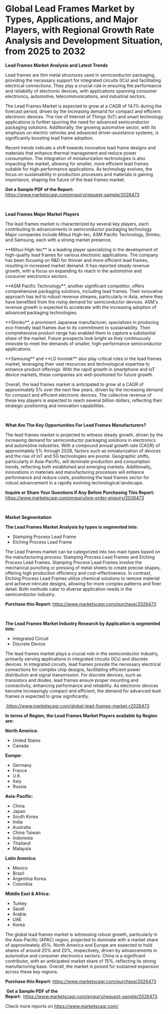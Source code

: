 <p><h1>Global Lead Frames Market by Types, Applications, and Major Players, with Regional Growth Rate Analysis and Development Situation, from 2025 to 2032</h1></p><p><strong>Lead Frames Market Analysis and Latest Trends</strong></p>
<p><p>Lead frames are thin metal structures used in semiconductor packaging, providing the necessary support for integrated circuits (ICs) and facilitating electrical connections. They play a crucial role in ensuring the performance and reliability of electronic devices, with applications spanning consumer electronics, automotive, telecommunications, and industrial sectors.</p><p>The Lead Frames Market is expected to grow at a CAGR of 14.1% during the forecast period, driven by the increasing demand for compact and efficient electronic devices. The rise of Internet of Things (IoT) and smart technology applications is further spurring the need for advanced semiconductor packaging solutions. Additionally, the growing automotive sector, with its emphasis on electric vehicles and advanced driver-assistance systems, is significantly boosting lead frame adoption. </p><p>Recent trends indicate a shift towards innovative lead frame designs and materials that enhance thermal management and reduce power consumption. The integration of miniaturization technologies is also impacting the market, allowing for smaller, more efficient lead frames suitable for high-performance applications. As technology evolves, the focus on sustainability in production processes and materials is gaining importance, shaping the future of the lead frames market.</p></p>
<p><strong>Get a Sample PDF of the Report:&nbsp;</strong> <a href="https://www.marketscagr.com/enquiry/request-sample/2026473?utm_campaign=3534&utm_medium=2&utm_source=Github&utm_content=ia&utm_term=30032025&utm_id=lead-frames">https://www.marketscagr.com/enquiry/request-sample/2026473</a></p>
<p>&nbsp;</p>
<p><strong>Lead Frames Major Market Players</strong></p>
<p><p>The lead frames market is characterized by several key players, each contributing to advancements in semiconductor packaging technology. Major companies include Mitsui High-tec, ASM Pacific Technology, Shinko, and Samsung, each with a strong market presence.</p><p>**Mitsui High-tec** is a leading player specializing in the development of high-quality lead frames for various electronic applications. The company has been focusing on R&D for thinner and more efficient lead frames, resulting in increased market demand. It has reported steady revenue growth, with a focus on expanding its reach in the automotive and consumer electronics sectors.</p><p>**ASM Pacific Technology**, another significant competitor, offers comprehensive packaging solutions, including lead frames. Their innovative approach has led to robust revenue streams, particularly in Asia, where they have benefited from the rising demand for semiconductor devices. ASM's revenue growth is expected to accelerate with the increasing adoption of advanced packaging technologies.</p><p>**Shinko**, a prominent Japanese manufacturer, specializes in producing eco-friendly lead frames due to its commitment to sustainability. Their comprehensive product range has enabled them to capture a substantial share of the market. Future prospects look bright as they continuously innovate to meet the demands of smaller, high-performance semiconductor applications.</p><p>**Samsung** and **LG Innotek** also play critical roles in the lead frames market, leveraging their vast resources and technological expertise to enhance product offerings. With the rapid growth in smartphone and IoT device markets, these companies are well-positioned for future growth.</p><p>Overall, the lead frames market is anticipated to grow at a CAGR of approximately 5% over the next few years, driven by the increasing demand for compact and efficient electronic devices. The collective revenue of these key players is expected to reach several billion dollars, reflecting their strategic positioning and innovation capabilities.</p></p>
<p>&nbsp;</p>
<p><strong>What Are The Key Opportunities For Lead Frames Manufacturers?</strong></p>
<p><p>The lead frames market is projected to witness steady growth, driven by the increasing demand for semiconductor packaging solutions in electronics and automotive industries. With a compound annual growth rate (CAGR) of approximately 5% through 2028, factors such as miniaturization of devices and the rise of IoT and 5G technologies are pivotal. Geographic shifts, particularly in Asia-Pacific, will dominate production and consumption trends, reflecting both established and emerging markets. Additionally, innovations in materials and manufacturing processes will enhance performance and reduce costs, positioning the lead frames sector for robust advancement in a rapidly evolving technological landscape.</p></p>
<p><strong>Inquire or Share Your Questions If Any Before Purchasing This Report:</strong> <a href="https://www.marketscagr.com/enquiry/pre-order-enquiry/2026473?utm_campaign=3534&utm_medium=2&utm_source=Github&utm_content=ia&utm_term=30032025&utm_id=lead-frames">https://www.marketscagr.com/enquiry/pre-order-enquiry/2026473</a></p>
<p>&nbsp;</p>
<p><strong>Market Segmentation</strong></p>
<p><strong>The Lead Frames Market Analysis by types is segmented into:</strong></p>
<p><ul><li>Stamping Process Lead Frame</li><li>Etching Process Lead Frame</li></ul></p>
<p><p>The Lead Frames market can be categorized into two main types based on the manufacturing process: Stamping Process Lead Frames and Etching Process Lead Frames. Stamping Process Lead Frames involve the mechanical punching or pressing of metal sheets to create precise shapes, offering high production efficiency and cost-effectiveness. In contrast, Etching Process Lead Frames utilize chemical solutions to remove material and achieve intricate designs, allowing for more complex patterns and finer detail. Both methods cater to diverse application needs in the semiconductor industry.</p></p>
<p><strong>Purchase this Report:&nbsp;</strong><a href="https://www.marketscagr.com/purchase/2026473?utm_campaign=3534&utm_medium=2&utm_source=Github&utm_content=ia&utm_term=30032025&utm_id=lead-frames">https://www.marketscagr.com/purchase/2026473</a></p>
<p>&nbsp;</p>
<p><strong>The Lead Frames Market Industry Research by Application is segmented into:</strong></p>
<p><ul><li>Integrated Circuit</li><li>Discrete Device</li></ul></p>
<p><p>The lead frames market plays a crucial role in the semiconductor industry, primarily serving applications in integrated circuits (ICs) and discrete devices. In integrated circuits, lead frames provide the necessary electrical connections for complex chip designs, facilitating efficient power distribution and signal transmission. For discrete devices, such as transistors and diodes, lead frames ensure proper mounting and connectivity, enhancing performance and reliability. As electronic devices become increasingly compact and efficient, the demand for advanced lead frames is expected to grow significantly.</p></p>
<p><a href="https://www.marketscagr.com/global-lead-frames-market-r2026473?utm_campaign=3534&utm_medium=2&utm_source=Github&utm_content=ia&utm_term=30032025&utm_id=lead-frames">&nbsp;https://www.marketscagr.com/global-lead-frames-market-r2026473</a></p>
<p><strong>In terms of Region, the Lead Frames Market Players available by Region are:</strong></p>
<p>
    <p> <strong> North America: </strong>
        <ul>
            <li>United States</li>
            <li>Canada</li>
        </ul>
        </p> 
    <p> <strong> Europe: </strong>
        <ul>
            <li>Germany</li>
            <li>France</li>
            <li>U.K.</li>
            <li>Italy</li>
            <li>Russia</li>
        </ul>
        </p> 
    <p> <strong> Asia-Pacific: </strong>
        <ul>
            <li>China</li>
            <li>Japan</li>
            <li>South Korea</li>
            <li>India</li>
            <li>Australia</li>
            <li>China Taiwan</li>
            <li>Indonesia</li>
            <li>Thailand</li>
            <li>Malaysia</li>
        </ul>
        </p> 
    <p> <strong> Latin America: </strong>
        <ul>
            <li>Mexico</li>
            <li>Brazil</li>
            <li>Argentina Korea</li>
            <li>Colombia</li>
        </ul>
        </p> 
    <p> <strong> Middle East & Africa: </strong>
        <ul>
            <li>Turkey</li>
            <li>Saudi</li>
            <li>Arabia</li>
            <li>UAE</li>
            <li>Korea</li>
        </ul>
    </p>
    </p>
<p><p>The global lead frames market is witnessing robust growth, particularly in the Asia-Pacific (APAC) region, projected to dominate with a market share of approximately 45%. North America and Europe are expected to hold shares of around 25% and 20%, respectively, driven by advancements in automotive and consumer electronics sectors. China is a significant contributor, with an anticipated market share of 15%, reflecting its strong manufacturing base. Overall, the market is poised for sustained expansion across these key regions.</p></p>
<p><strong>Purchase this Report: </strong><a href="https://www.marketscagr.com/purchase/2026473?utm_campaign=3534&utm_medium=2&utm_source=Github&utm_content=ia&utm_term=30032025&utm_id=lead-frames">https://www.marketscagr.com/purchase/2026473</a></p>
<p>&nbsp;<strong>Get a Sample PDF of the Report:&nbsp;&nbsp;</strong><a href="https://www.marketscagr.com/enquiry/request-sample/2026473?utm_campaign=3534&utm_medium=2&utm_source=Github&utm_content=ia&utm_term=30032025&utm_id=lead-frames">https://www.marketscagr.com/enquiry/request-sample/2026473</a></p>
<p><strong></strong></p>
<p>Check more reports on <a href="https://www.marketscagr.com/?utm_campaign=3534&utm_medium=2&utm_source=Github&utm_content=ia&utm_term=30032025&utm_id=lead-frames">https://www.marketscagr.com/</a></p>